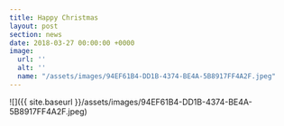 ```yaml
---
title: Happy Christmas
layout: post
section: news
date: 2018-03-27 00:00:00 +0000
image:
  url: ''
  alt: ''
  name: "/assets/images/94EF61B4-DD1B-4374-BE4A-5B8917FF4A2F.jpeg"
---
```

![]({{ site.baseurl }}/assets/images/94EF61B4-DD1B-4374-BE4A-5B8917FF4A2F.jpeg)
